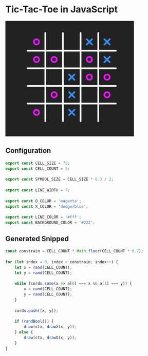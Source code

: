 # Tic-Tac-Toe in JavaScript

<img src="./preview.png" width="400"  />

## Configuration

```TypeScript
export const CELL_SIZE = 75;
export const CELL_COUNT = 5;

export const SYMBOL_SIZE = CELL_SIZE * 0.3 / 2;

export const LINE_WIDTH = 7;

export const O_COLOR = 'magenta';
export const X_COLOR = 'dodgerblue';

export const LINE_COLOR = '#fff';
export const BACKGROUND_COLOR = '#222';
```

## Generated Snipped

```TypeScript
const constrain = CELL_COUNT * Math.floor(CELL_COUNT * 0.7);

for (let index = 0; index < constrain; index++) {
    let x = rand(CELL_COUNT);
    let y = rand(CELL_COUNT);

    while (cords.some(a => a[0] === x && a[1] === y)) {
        x = rand(CELL_COUNT);
        y = rand(CELL_COUNT);
    }

    cords.push([x, y]);

    if (randBool()) {
        draw(ctx, drawX(x, y));        
    } else {
        draw(ctx, drawO(x, y));
    }
}
```